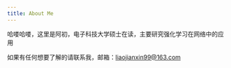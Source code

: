 ```yaml
---
title: About Me
---
```


哈喽哈喽，这里是阿初，电子科技大学硕士在读，主要研究强化学习在网络中的应用

如果有任何想要了解的请联系我，邮箱：<liaojianxin99@163.com>
